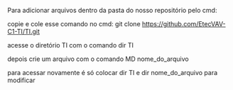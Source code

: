 Para adicionar arquivos dentro da pasta do nosso repositório pelo cmd:

copie e cole esse comando no cmd: git clone https://github.com/EtecVAV-C1-TI/TI.git

acesse o diretório TI com o comando dir TI

depois crie um arquivo com o comando MD nome_do_arquivo

para acessar novamente é só colocar dir TI e dir nome_do_arquivo para modificar
